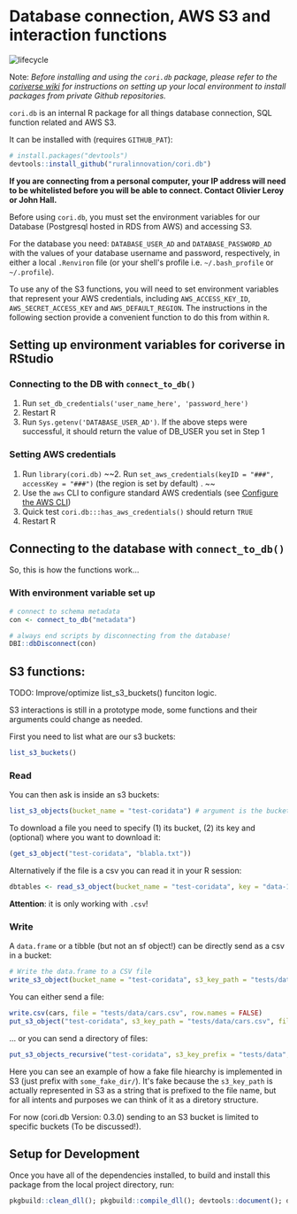 # Database connection, AWS S3 and interaction functions

![lifecycle](https://img.shields.io/badge/lifecycle-stable-green.svg)

Note: _Before installing and using the `cori.db` package, please refer to the [coriverse wiki](https://github.com/ruralinnovation/wiki) for instructions on setting up your local environment to install packages from private Github repositories._

`cori.db` is an internal R package for all things database connection, SQL function related and AWS S3.

It can be installed with (requires `GITHUB_PAT`):

``` r
# install.packages("devtools")
devtools::install_github("ruralinnovation/cori.db")
```

__If you are connecting from a personal computer, your IP address will need to be whitelisted before you will be able to connect. Contact Olivier Leroy or John Hall.__

Before using `cori.db`, you must set the environment variables for our Database (Postgresql hosted in RDS from AWS) and accessing S3.

For the database you need: `DATABASE_USER_AD` and `DATABASE_PASSWORD_AD` with the values of your database username and password, respectively, in either a local `.Renviron` file (or your shell's profile i.e. `~/.bash_profile` or `~/.profile`).

To use any of the S3 functions, you will need to set environment variables that represent your AWS credentials, including `AWS_ACCESS_KEY_ID`, `AWS_SECRET_ACCESS_KEY` and `AWS_DEFAULT_REGION`. The instructions in the following section provide a convenient function to do this from within `R`.

## Setting up environment variables for coriverse in RStudio 

### Connecting to the DB with `connect_to_db()`

1. Run `set_db_credentials('user_name_here', 'password_here')` 
2. Restart R
3. Run `Sys.getenv('DATABASE_USER_AD')`. If the above steps were successful, it should return the value of DB_USER you set in Step 1

### Setting AWS credentials

1. Run `library(cori.db)` 
~~2. Run  `set_aws_credentials(keyID = "###", accessKey = "###")` (the region is  set by default) . ~~
2. Use the `aws` CLI to configure standard AWS credentials (see [Configure the AWS CLI](https://docs.aws.amazon.com/cli/latest/userguide/cli-authentication-user.html#cli-authentication-user-configure.title))
3. Quick test `cori.db:::has_aws_credentials()` should return `TRUE`
4. Restart R

## Connecting to the database with `connect_to_db()`

So, this is how the functions work...

### With environment variable set up

```r
# connect to schema metadata
con <- connect_to_db("metadata")

# always end scripts by disconnecting from the database!
DBI::dbDisconnect(con)
```

## S3 functions:

TODO: Improve/optimize list_s3_buckets() funciton logic.

S3 interactions is still in a prototype mode, some functions and their arguments could change as needed.

First you need to list what are our s3 buckets:

```r
list_s3_buckets()
```

### Read

You can then ask is inside an s3 buckets:

```r
list_s3_objects(bucket_name = "test-coridata") # argument is the bucket  name
```

To download a file you need to specify (1) its bucket, (2) its key and (optional) where you want to download it:

```r
(get_s3_object("test-coridata", "blabla.txt"))
```

Alternatively if the file is a csv you can read it in your R session:

```r
dbtables <- read_s3_object(bucket_name = "test-coridata", key = "data-1715776270877.csv")
```

**Attention**: it is only working with `.csv`! 


### Write


A `data.frame` or a tibble (but not an sf object!) can be directly send as a csv in a bucket:

```r
# Write the data.frame to a CSV file
write_s3_object(bucket_name = "test-coridata", s3_key_path = "tests/data/cars.csv", data_frame = cars)
```

You can either send a file:

```r
write.csv(cars, file = "tests/data/cars.csv", row.names = FALSE)
put_s3_object("test-coridata", s3_key_path = "tests/data/cars.csv", file_path = "tests/data/cars.csv")
```

... or you can send a directory of files:

```r
put_s3_objects_recursive("test-coridata", s3_key_prefix = "tests/data", dir_path ="tests/data")
```


Here you can see an example of how a fake file hiearchy is implemented in S3 (just prefix with `some_fake_dir/`). It's fake because the `s3_key_path` is actually represented in S3 as a string that is prefixed to the file name, but for all intents and purposes we can think of it as a diretory structure.

For now (cori.db Version: 0.3.0) sending to an S3 bucket is limited to specific buckets (To be discussed!).


## Setup for Development

Once you have all of the dependencies installed, to build and install this package from the local project directory, run:
```r
pkgbuild::clean_dll(); pkgbuild::compile_dll(); devtools::document(); devtools::check(); devtools::install();
```
